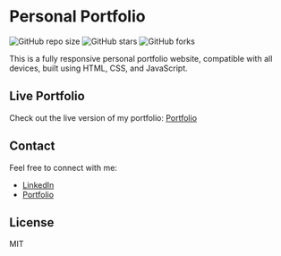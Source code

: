 # Personal Portfolio

![GitHub repo size](https://img.shields.io/github/repo-size/mobeen-01/Portfolio)
![GitHub stars](https://img.shields.io/github/stars/mobeen-01/Portfolio?style=social)
![GitHub forks](https://img.shields.io/github/forks/mobeen-01/Portfolio?style=social)

This is a fully responsive personal portfolio website, compatible with all devices, built using HTML, CSS, and JavaScript.

## Live Portfolio

Check out the live version of my portfolio: [Portfolio](https://mobeen-01.github.io/Portfolio/#)

## Contact

Feel free to connect with me:
- [LinkedIn](https://www.linkedin.com/in/muhammad-mobeen-tahir-81a65929b/)
- [Portfolio](https://mobeen-01.github.io/Portfolio/#)

## License

MIT

